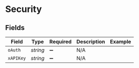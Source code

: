 # Security


## Fields

| Field              | Type               | Required           | Description        | Example            |
| ------------------ | ------------------ | ------------------ | ------------------ | ------------------ |
| `oAuth`            | *string*           | :heavy_minus_sign: | N/A                |                    |
| `xAPIKey`          | *string*           | :heavy_minus_sign: | N/A                |                    |